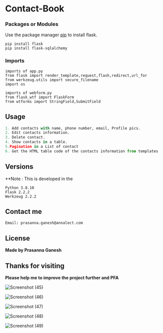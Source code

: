 # Contact-Book

### Packages or Modules
Use the package manager [pip](https://pip.pypa.io/en/stable/) to install flask.
```
pip install flask
pip install flask-sqlalchemy
```

### Imports

```
imports of app.py
from flask import render_template,request,flash,redirect,url_for
from werkzeug.utils import secure_filename
import os

imports of webform.py
from flask_wtf import FlaskForm
from wtforms import StringField,SubmitField

```

## Usage

```python
1. Add contacts with name, phone number, email, Profile pics.
2. Edit contacts information.
3. Delete contact.
4. Show contacts in a table.
5.Pagination in a List of contact
6. Get the HTML table code of the contacts information from templates
```


## Versions 
**Note : This is developed in the 
```
Python 3.8.10
Flask 2.2.2
Werkzeug 2.2.2
```

## Contact me

```
Email: prasanna.ganesh@annalect.com
```

## License
**Made by Prasanna Ganesh**


## Thanks for visiting
**Please help me to improve the project further and PFA**


![Screenshot (45)](https://user-images.githubusercontent.com/120724118/211262481-3a987d8f-3599-4a2f-8429-e81fd798f1b9.png)

![Screenshot (46)](https://user-images.githubusercontent.com/120724118/211262557-96d2b9e9-7272-4ecc-b7a4-81146d4f0617.png)

![Screenshot (47)](https://user-images.githubusercontent.com/120724118/211262571-8a152f9a-346b-4ffe-a5da-70cce948170e.png)

![Screenshot (48)](https://user-images.githubusercontent.com/120724118/211262579-27edfd35-adbe-4b71-9298-f8c5d18c525b.png)

![Screenshot (49)](https://user-images.githubusercontent.com/120724118/211262592-bc856b40-0d50-4110-9716-ed5b2a7c7aa7.png)
